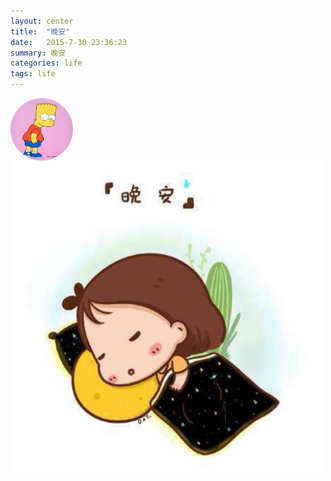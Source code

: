 ```yaml
---
layout: center
title:  "晚安"
date:   2015-7-30 23:36:23
summary: 晚安
categories: life
tags: life
---
```

<img src="https://github.com/ironicstone/ironicstone.github.io/raw/master/image/life/bart.jpg" alt="Good Night" style="display:block;border-radius:50%;height:100px;width:100px">
<img src="https://github.com/ironicstone/ironicstone.github.io/raw/master/image/life/goodnight2.jpeg" alt="Good Night" style="width:500px">
